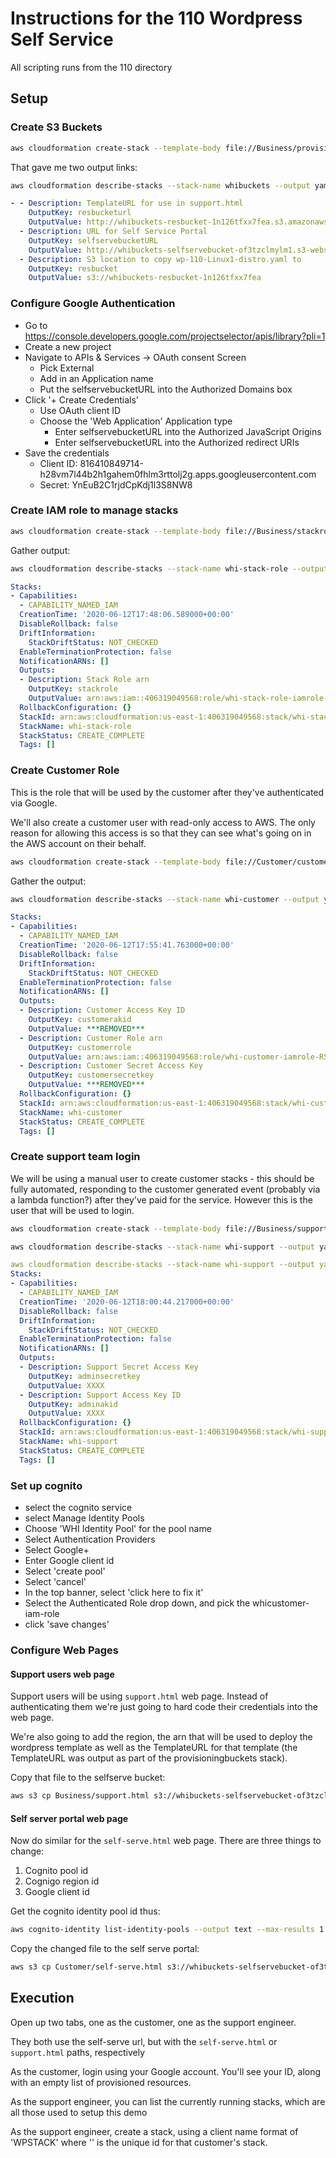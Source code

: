 # Instructions for the 110 Wordpress Self Service
All scripting runs from the 110 directory
## Setup
### Create S3 Buckets
```bash
aws cloudformation create-stack --template-body file://Business/provisioningbuckets.yaml --stack-name whibuckets
```
That gave me two output links:
```bash
aws cloudformation describe-stacks --stack-name whibuckets --output yaml --query Stacks[*].Outputs[*]
```

```yaml
- - Description: TemplateURL for use in support.html
    OutputKey: resbucketurl
    OutputValue: http://whibuckets-resbucket-1n126tfxx7fea.s3.amazonaws.com/wp-110-Linux1-distro.yaml
  - Description: URL for Self Service Portal
    OutputKey: selfservebucketURL
    OutputValue: http://whibuckets-selfservebucket-of3tzclmylm1.s3-website-us-east-1.amazonaws.com
  - Description: S3 location to copy wp-110-Linux1-distro.yaml to
    OutputKey: resbucket
    OutputValue: s3://whibuckets-resbucket-1n126tfxx7fea
```

### Configure Google Authentication
 * Go to https://console.developers.google.com/projectselector/apis/library?pli=1
 * Create a new project
 * Navigate to APIs & Services -> OAuth consent Screen
   * Pick External
   * Add in an Application name
   * Put the selfservebucketURL into the Authorized Domains box
 * Click '+ Create Credentials'
   * Use OAuth client ID
   * Choose the 'Web Application' Application type
     * Enter selfservebucketURL into the Authorized JavaScript Origins 
	 * Enter selfservebucketURL into the Authorized redirect URIs
 * Save the credentials
   * Client ID: 816410849714-h28vm7l44b2h1gahem0fhlm3rttolj2g.apps.googleusercontent.com
   * Secret: YnEuB2C1rjdCpKdj1l3S8NW8
   
### Create IAM role to manage stacks
```bash
aws cloudformation create-stack --template-body file://Business/stackrole.yaml --stack-name whi-stack-role --capabilities CAPABILITY_NAMED_IAM
```
Gather output:
```bash
aws cloudformation describe-stacks --stack-name whi-stack-role --output yaml
```

```yaml
Stacks:
- Capabilities:
  - CAPABILITY_NAMED_IAM
  CreationTime: '2020-06-12T17:48:06.589000+00:00'
  DisableRollback: false
  DriftInformation:
    StackDriftStatus: NOT_CHECKED
  EnableTerminationProtection: false
  NotificationARNs: []
  Outputs:
  - Description: Stack Role arn
    OutputKey: stackrole
    OutputValue: arn:aws:iam::406319049568:role/whi-stack-role-iamrole-11LQKHQ0PFOXP
  RollbackConfiguration: {}
  StackId: arn:aws:cloudformation:us-east-1:406319049568:stack/whi-stack-role/df2d3eb0-acd4-11ea-ba49-0ed4cff9b69d
  StackName: whi-stack-role
  StackStatus: CREATE_COMPLETE
  Tags: []
```
### Create Customer Role
This is the role that will be used by the customer after they've authenticated via Google.

We'll also create a customer user with read-only access to AWS. The only reason for allowing this access is so that they can see what's going on in the AWS account on their behalf.

```bash
aws cloudformation create-stack --template-body file://Customer/customeriamandrole.yaml --stack-name whi-customer --capabilities CAPABILITY_NAMED_IAM
```

Gather the output:
```bash
aws cloudformation describe-stacks --stack-name whi-customer --output yaml
```

```yaml
Stacks:
- Capabilities:
  - CAPABILITY_NAMED_IAM
  CreationTime: '2020-06-12T17:55:41.763000+00:00'
  DisableRollback: false
  DriftInformation:
    StackDriftStatus: NOT_CHECKED
  EnableTerminationProtection: false
  NotificationARNs: []
  Outputs:
  - Description: Customer Access Key ID
    OutputKey: customerakid
    OutputValue: ***REMOVED***
  - Description: Customer Role arn
    OutputKey: customerrole
    OutputValue: arn:aws:iam::406319049568:role/whi-customer-iamrole-RSB4WC6XLL0U
  - Description: Customer Secret Access Key
    OutputKey: customersecretkey
    OutputValue: ***REMOVED***
  RollbackConfiguration: {}
  StackId: arn:aws:cloudformation:us-east-1:406319049568:stack/whi-customer/e5012350-acd5-11ea-a349-126bf0867249
  StackName: whi-customer
  StackStatus: CREATE_COMPLETE
  Tags: []
```

### Create support team login
We will be using a manual user to create customer stacks - this should be fully automated, responding to the customer generated event (probably via a lambda function?) after they've paid for the service. However this is the user that will be used to login.

```bash
aws cloudformation create-stack --template-body file://Business/supportiam.yaml --stack-name whi-support --capabilities CAPABILITY_NAMED_IAM
```

```bash
aws cloudformation describe-stacks --stack-name whi-support --output yaml
```

```yaml
aws cloudformation describe-stacks --stack-name whi-support --output yaml
Stacks:
- Capabilities:
  - CAPABILITY_NAMED_IAM
  CreationTime: '2020-06-12T18:00:44.217000+00:00'
  DisableRollback: false
  DriftInformation:
    StackDriftStatus: NOT_CHECKED
  EnableTerminationProtection: false
  NotificationARNs: []
  Outputs:
  - Description: Support Secret Access Key
    OutputKey: adminsecretkey
    OutputValue: XXXX
  - Description: Support Access Key ID
    OutputKey: adminakid
    OutputValue: XXXX
  RollbackConfiguration: {}
  StackId: arn:aws:cloudformation:us-east-1:406319049568:stack/whi-support/a2bff790-acd6-11ea-9d98-1246411399d1
  StackName: whi-support
  StackStatus: CREATE_COMPLETE
  Tags: []
```

### Set up cognito
* select the cognito service
* select Manage Identity Pools
* Choose 'WHI Identity Pool' for the pool name
* Select Authentication Providers
* Select Google+
* Enter Google client id
* Select 'create pool'
* Select 'cancel'
* In the top banner, select 'click here to fix it'
* Select the Authenticated Role drop down, and pick the whicustomer-iam-role
* click 'save changes'

### Configure Web Pages
#### Support users web page
Support users will be using `support.html` web page. Instead of authenticating them we're just going to hard code their credentials into the web page.

We're also going to add the region, the arn that will be used to deploy the wordpress template as well as the TemplateURL for that template (the TemplateURL was output as part of the provisioningbuckets stack). 

Copy that file to the selfserve bucket:

```bash
aws s3 cp Business/support.html s3://whibuckets-selfservebucket-of3tzclmylm1
```
#### Self server portal web page
Now do similar for the `self-serve.html` web page.
There are three things to change:
 1. Cognito pool id
 2. Cognigo region id
 3. Google client id

Get the cognito identity pool id thus:
```bash
aws cognito-identity list-identity-pools --output text --max-results 1 --query IdentityPools[*].IdentityPoolId
```

Copy the changed file to the self serve portal:

```bash
aws s3 cp Customer/self-serve.html s3://whibuckets-selfservebucket-of3tzclmylm1
```



## Execution
Open up two tabs, one as the customer, one as the support engineer.

They both use the self-serve url, but with the `self-serve.html` or `support.html` paths, respectively

As the customer, login using your Google account. You'll see your ID, along with an empty list of provisioned resources.

As the support engineer, you can list the currently running stacks, which are all those used to setup this demo

As the support engineer, create a stack, using a client name format of 'WP<profileid>STACK<N>' where '<N>' is the unique id for that customer's stack.


